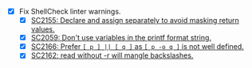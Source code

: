 - [x] Fix ShellCheck linter warnings.
    - [x] [SC2155: Declare and assign separately to avoid masking return values.](https://github.com/koalaman/shellcheck/wiki/SC2155)
    - [x] [SC2059: Don't use variables in the printf format string.](https://github.com/koalaman/shellcheck/wiki/SC2059)
    - [x] [SC2166: Prefer `[ p ] || [ q ]` as `[ p -o q ]` is not well defined.](https://github.com/koalaman/shellcheck/wiki/SC2166)
    - [x] [SC2162: read without -r will mangle backslashes.](https://github.com/koalaman/shellcheck/wiki/SC2162)
